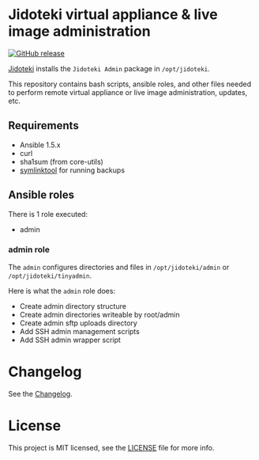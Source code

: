 # Jidoteki virtual appliance & live image administration

[![GitHub release](https://img.shields.io/github/release/unscramble/jidoteki-admin.svg)](https://jidoteki.com)

[Jidoteki](https://jidoteki.com) installs the `Jidoteki Admin` package in `/opt/jidoteki`.

This repository contains bash scripts, ansible roles, and other files needed to perform remote virtual appliance or live image administration, updates, etc.

## Requirements

* Ansible 1.5.x
* curl
* sha1sum (from core-utils)
* [symlinktool](https://github.com/aw/tinycore-symlinktool) for running backups

## Ansible roles

There is 1 role executed:

  - admin

### admin role

The `admin` configures directories and files in `/opt/jidoteki/admin` or `/opt/jidoteki/tinyadmin`.

Here is what the `admin` role does:

  * Create admin directory structure
  * Create admin directories writeable by root/admin
  * Create admin sftp uploads directory
  * Add SSH admin management scripts
  * Add SSH admin wrapper script

# Changelog

See the [Changelog](CHANGELOG.md).

# License

This project is MIT licensed, see the [LICENSE](LICENSE) file for more info.
